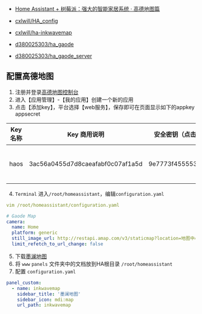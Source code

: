 - [Home Assistant + 树莓派：强大的智能家居系统 · 高德地图篇](https://sspai.com/post/40931)

- [cxlwill/HA_config](https://github.com/cxlwill/HA_config)
- [cxlwill/ha-inkwavemap](https://github.com/cxlwill/ha-inkwavemap)

- [d380025303/ha_gaode](https://github.com/d380025303/ha_gaode)
- [d380025303/ha_gaode_server](https://github.com/d380025303/ha_gaode_server)

## 配置高德地图
1. 注册并登录[高德地图控制台](https://console.amap.com/)
2. 进入【应用管理】-【我的应用】创建一个新的应用
3. 点击【添加key】，平台选择【web服务】，保存即可在页面显示如下的appkey appsecret

| Key 名称 | Key  商用说明                    | 安全密钥（点击查看安全密钥使用说明） | 绑定服务 | 操作     |
| -------- | -------------------------------- | ------------------------------------ | -------- | -------- |
| haos     | 3ac56a0455d7d8caeafabf0c07af1a5d | 9e7773f45555398e43f17ad3575b1c77     | Web端    | 设置 删除 |

4. `Terminal` 进入`/root/homeassistant`，编辑`configuration.yaml`

```yaml
vim /root/homeassistant/configuration.yaml

# Gaode Map
camera:
  name: Home
  platform: generic
  still_image_url: http://restapi.amap.com/v3/staticmap?location=地图中心经度,地图中心纬度&zoom=14&scale=2&size=305*185&traffic=1&&labels=家,0,0,35,0xFFFFFF,0x5288d8:标记经度,标记纬度&key=秘钥
  limit_refetch_to_url_change: false
```

5. 下载[墨澜地图](https://github.com/cxlwill/ha-inkwavemap)
6. 将 `www` `panels` 文件夹中的文档放到HA根目录 `/root/homeassistant`
7. 配置 `configuration.yaml`

```yaml
panel_custom:
  - name: inkwavemap
    sidebar_title: '墨澜地图'
    sidebar_icon: mdi:map
    url_path: inkwavemap
```